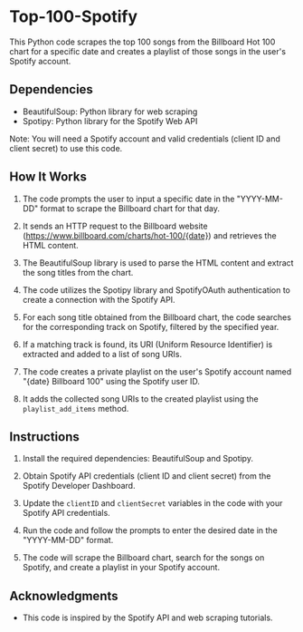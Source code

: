 # Top-100-Spotify
This Python code scrapes the top 100 songs from the Billboard Hot 100 chart for a specific date and creates a playlist of those songs in the user's Spotify account.

## Dependencies

- BeautifulSoup: Python library for web scraping
- Spotipy: Python library for the Spotify Web API

Note: You will need a Spotify account and valid credentials (client ID and client secret) to use this code.

## How It Works

1. The code prompts the user to input a specific date in the "YYYY-MM-DD" format to scrape the Billboard chart for that day.

2. It sends an HTTP request to the Billboard website (https://www.billboard.com/charts/hot-100/{date}) and retrieves the HTML content.

3. The BeautifulSoup library is used to parse the HTML content and extract the song titles from the chart.

4. The code utilizes the Spotipy library and SpotifyOAuth authentication to create a connection with the Spotify API.

5. For each song title obtained from the Billboard chart, the code searches for the corresponding track on Spotify, filtered by the specified year.

6. If a matching track is found, its URI (Uniform Resource Identifier) is extracted and added to a list of song URIs.

7. The code creates a private playlist on the user's Spotify account named "{date} Billboard 100" using the Spotify user ID.

8. It adds the collected song URIs to the created playlist using the `playlist_add_items` method.

## Instructions

1. Install the required dependencies: BeautifulSoup and Spotipy.

2. Obtain Spotify API credentials (client ID and client secret) from the Spotify Developer Dashboard.

3. Update the `clientID` and `clientSecret` variables in the code with your Spotify API credentials.

4. Run the code and follow the prompts to enter the desired date in the "YYYY-MM-DD" format.

5. The code will scrape the Billboard chart, search for the songs on Spotify, and create a playlist in your Spotify account.

## Acknowledgments

- This code is inspired by the Spotify API and web scraping tutorials.

